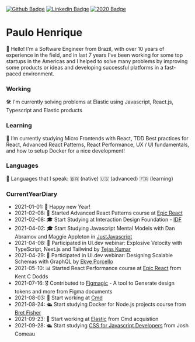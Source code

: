 [![Github Badge](https://img.shields.io/badge/-Github-000?style=flat-square&logo=Github&logoColor=white&link=https://github.com/opauloh)](https://github.com/opauloh)
[![Linkedin Badge](https://img.shields.io/badge/-LinkedIn-blue?style=flat-square&logo=Linkedin&logoColor=white&link=https://www.linkedin.com/in/paulohenriquesilva/)](https://www.linkedin.com/in/paulohenriquesilva/)
[![2020 Badge](https://img.shields.io/badge/-2020-yellow)](https://github.com/opauloh/opauloh/tree/18965572e9d19767d00fe06b62adaa46039f45d3)


# Paulo Henrique
👋  Hello! I'm a Software Engineer from Brazil, with over 10 years of experience in the field, and in last 7 years I've been working for some top startups in the Americas and I helped to solve many problems by improving some products or ideas and  developing successful platforms in a fast-paced environment.

### Working
🛠  I'm currently solving problems at Elastic using Javascript, React.js, Typescript and Elastic products

### Learning
🔭  I’m currently studying Micro Frontends with React, TDD Best practices for React, Advanced React Patterns, React Performance, UX / UI fundamentals, and how to setup Docker for a nice development!

### Languages
💬  Languages that I speak: 🇧🇷 (native) 🇺🇸 (advanced) 🇫🇷 (learning)

### CurrentYearDiary
- 2021-01-01: 🎇 Happy new Year!
- 2021-02-08: 🔭 Started Advanced React Patterns course at [Epic React](https://epicreact.dev)
- 2021-02-08: 🎓 Start Studying at Interaction Design Foundation - [IDF](https://www.interaction-design.org/)
- 2021-04-02: 🎓 Start Studying Javascript Mental Models with Dan Abramov and Maggie Appleton in [JustJavascript](https://justjavascript.com/)
- 2021-04-08: 💬 Participated in UI.dev webinar: Explosive Velocity with TypeScript, Next.js and Tailwind by [Tejas Kumar](https://twitter.com/TejasKumar_)
- 2021-04-29: 💬 Participated in UI.dev webinar: Designing Scalable Schemas with GraphQL by [Ekve Porcello](https://github.com/eveporcello)
- 2021-05-10: 📊 Started React Performance course at [Epic React](https://epicreact.dev) from Kent C Dodds
- 2021-07-16: 🎖 Contributed to [Figmagic](https://github.com/mikaelvesavuori/figmagic) - A tool to Generate design tokens and more from Figma documents
- 2021-08-03: 🏢 Start working at [Cmd](https://github.com/cmdinc)
- 2021-08-24: 🛳 Start studying Docker for Node.js projects course from [Bret Fisher](https://www.udemy.com/course/docker-mastery-for-nodejs)
- 2021-09-23: 🏢 Start working at [Elastic](https://github.com/elastic) from Cmd acquistion
- 2021-09-28: 🛳 Start studying [CSS for Javascript Developers](https://css-for-js.dev/) from Josh Comeau
